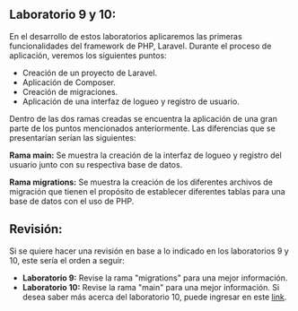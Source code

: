 ## Laboratorio 9 y 10: 
En el desarrollo de estos laboratorios aplicaremos las primeras funcionalidades del framework de PHP, Laravel.
Durante el proceso de aplicación, veremos los siguientes puntos: 
- Creación de un proyecto de Laravel.
- Aplicación de Composer.
- Creación de migraciones.
- Aplicación de una interfaz de logueo y registro de usuario.

Dentro de las dos ramas creadas se encuentra la aplicación de una gran parte de los puntos mencionados anteriormente. 
Las diferencias que se presentarían serían las siguientes:

**Rama main:** Se muestra la creación de la interfaz de logueo y registro del usuario junto con su respectiva base de datos.

**Rama migrations:** Se muestra la creación de los diferentes archivos de migración que tienen el propósito
de establecer diferentes tablas para una base de datos con el uso de PHP.

## Revisión:
Si se quiere hacer una revisión en base a lo indicado en los laboratorios 9 y 10, este sería el orden a seguir:
- **Laboratorio 9:** Revise la rama "migrations" para una mejor información.
- **Laboratorio 10:** Revise la rama "main" para una mejor información. Si desea saber más acerca del laboratorio 10, 
puede ingresar en este [link](https://github.com/RobChar35/Lab-9-10_Proyecto_Laravel/blob/main/LAB_10.md).


